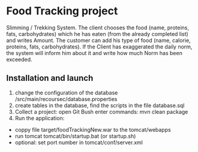 # Food Tracking project

  Slimming / Trekking System. The client chooses the food (name, proteins, fats, carbohydrates) which he has eaten (from the already completed list) and writes Amount. The customer can add his type of food (name, calorie, proteins, fats, carbohydrates). If the Client has exaggerated the daily norm, the system will inform him about it and write how much Norm has been exceeded.
## Installation and launch

1. change the configuration of the database /src/main/recoursec/database.properties
2. create tables in the database, find the scripts in the file database.sql
3. Collect a project: open Git Bush enter commands: mvn clean package
4. Run the application: 
  - coppy file target/foodTrackingNew.war to the tomcat/webapps
  - run tomcat tomcat/bin/startup.bat (or startup.sh)
  - optional: set port number in tomcat/conf/server.xml
